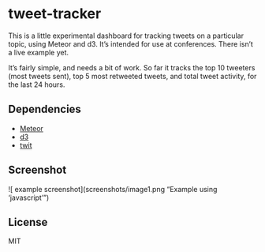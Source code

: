 # tweet-tracker

This is a little experimental dashboard for tracking tweets on a particular topic, using Meteor and d3. It’s intended for use at conferences. There isn’t a live example yet.

It’s fairly simple, and needs a bit of work. So far it tracks the top 10 tweeters (most tweets sent), top 5 most retweeted tweets, and total tweet activity, for the last 24 hours.

## Dependencies
* [Meteor](https://www.meteor.com)
* [d3](https://d3js.com)
* [twit](https://github.com/ttezel/twit)

## Screenshot

![ example screenshot](screenshots/image1.png “Example using ‘javascript’”)

## License
MIT